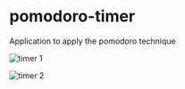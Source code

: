# pomodoro-timer
Application to apply the pomodoro technique

![timer 1](https://user-images.githubusercontent.com/37704278/211341749-b14afbde-e548-4b6c-9069-3bafc94d18f0.jpg)


![timer 2](https://user-images.githubusercontent.com/37704278/211341772-5f0d7b1f-3eac-4d40-92ce-f86f24f353b8.jpg)
